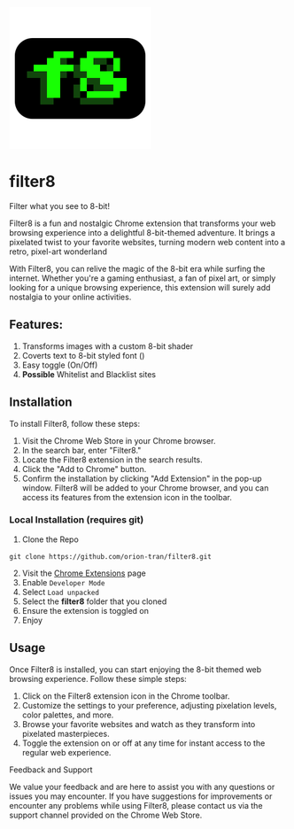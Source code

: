 [![filter8](assets/filter8.svg)](https://github.com/orion-tran/filter8)

# filter8
Filter what you see to 8-bit!

Filter8 is a fun and nostalgic Chrome extension that transforms your web browsing experience into a delightful 8-bit-themed adventure. 
It brings a pixelated twist to your favorite websites, turning modern web content into a retro, pixel-art wonderland

With Filter8, you can relive the magic of the 8-bit era while surfing the internet. 
Whether you're a gaming enthusiast, a fan of pixel art, or simply looking for a unique browsing experience, this extension will surely add nostalgia to your online activities.

## Features:
1. Transforms images with a custom 8-bit shader
2. Coverts text to 8-bit styled font ()
3. Easy toggle (On/Off)
4. **Possible** Whitelist and Blacklist sites

## Installation
To install Filter8, follow these steps:
1. Visit the Chrome Web Store in your Chrome browser.
2. In the search bar, enter "Filter8."
3. Locate the Filter8 extension in the search results.
4. Click the "Add to Chrome" button.
5. Confirm the installation by clicking "Add Extension" in the pop-up window.
Filter8 will be added to your Chrome browser, and you can access its features from the extension icon in the toolbar.

### Local Installation (requires git)
1. Clone the Repo 
```
git clone https://github.com/orion-tran/filter8.git
```
2. Visit the [Chrome Extensions](chrome://extensions/) page
3. Enable `Developer Mode`
4. Select `Load unpacked`
5. Select the **filter8** folder that you cloned
6. Ensure the extension is toggled on
7. Enjoy

## Usage
Once Filter8 is installed, you can start enjoying the 8-bit themed web browsing experience. Follow these simple steps:
1. Click on the Filter8 extension icon in the Chrome toolbar.
2. Customize the settings to your preference, adjusting pixelation levels, color palettes, and more.
3. Browse your favorite websites and watch as they transform into pixelated masterpieces.
4. Toggle the extension on or off at any time for instant access to the regular web experience.

Feedback and Support

We value your feedback and are here to assist you with any questions or issues you may encounter.
If you have suggestions for improvements or encounter any problems while using Filter8, please contact us via the support channel provided on the Chrome Web Store.
